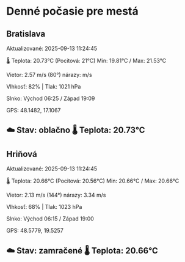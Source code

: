 ﻿# Denné počasie pre mestá

## Bratislava
Aktualizované: 2025-09-13 11:24:45

🌡️ Teplota: 20.73°C 
(Pocitová: 21°C)
Min: 19.81°C / Max: 21.53°C

Vietor: 2.57 m/s    (80°) 
nárazy:  m/s

Vlhkosť: 82% | Tlak: 1021 hPa

Slnko: Východ 06:25 / Západ 19:09

GPS: 48.1482, 17.1067

☁️ Stav: oblačno        🌡️ Teplota: 20.73°C
---

## Hriňová
Aktualizované: 2025-09-13 11:24:45

🌡️ Teplota: 20.66°C 
(Pocitová: 20.56°C)
Min: 20.66°C / Max: 20.66°C

Vietor: 2.13 m/s (144°)
nárazy: 3.34 m/s

Vlhkosť: 68% | Tlak: 1023 hPa

Slnko: Východ 06:15 / Západ 19:00

GPS: 48.5779, 19.5257

☁️ Stav: zamračené        🌡️ Teplota: 20.66°C
---
